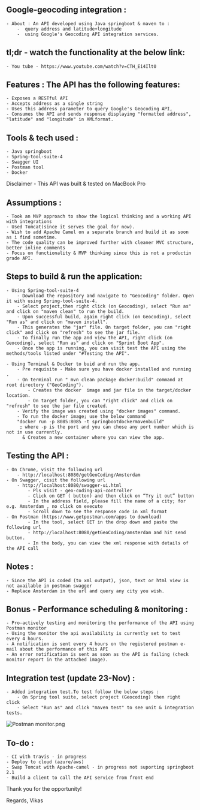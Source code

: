## Google-geocoding integration : 
    - About : An API developed using Java springboot & maven to :
        -  query address and latitude+longitude 
        -  using Google's Geocoding API integration services.

## tl;dr - watch the functionality at the below link:
    - You tube - https://www.youtube.com/watch?v=CTH_Ei4Ilt0 

## Features : The API has the following features:
    - Exposes a RESTful API
    - Accepts address as a single string
    - Uses this address parameter to query Google's Geocoding API,
    - Consumes the API and sends response displaying "formatted address", "latitude" and "longitude" in XMLformat. 

## Tools & tech used : 
    - Java springboot
    - Spring-tool-suite-4
    - Swagger UI
    - Postman tool
    - Docker
Disclaimer - This API was built & tested on MacBook Pro

## Assumptions :
    - Took an MVP approach to show the logical thinking and a working API with integrations
    - Used Tomcat(since it serves the goal for now). 
    - Wish to add Apache Camel on a separate branch and build it as soon as i find sometime.
    - The code quality can be improved further with cleaner MVC structure, better inline comments
    - Focus on functionality & MVP thinking since this is not a productin grade API. 

## Steps to build & run the application:
    - Using Spring-tool-suite-4 
        - Download the repository and navigate to "Geocoding" folder. Open it with using Spring-tool-suite-4.
        - Select project,then right click (on Geocoding), select "Run as" and click on "maven clean" to run the build. 
        - Upon successful build, again right click (on Geocoding), select "Run as" and click on "maven install". 
        - This generates the "jar" file. On target folder, you can "right click" and click on "refresh" to see the jar file.
        - To finally run the app and view the API, right click (on Geocoding), select "Run as" and click on "Sprint Boot App".
        - Once the app is running, you can visit test the API using the methods/tools listed under "#Testing the API". 
        
    - Using Terminal & Docker to buid and run the app. 
        - Pre requisite - Make sure you have docker installed and running .
        - On terminal run " mvn clean package docker:build" command at root directory ("GeoCoding"). 
            - Creates the docker  image and jar file in the target/docker location. 
            - On target folder, you can "right click" and click on "refresh" to see the jar file created. 
        - Verify the image was created using "docker images" command. 
        - To run the docker image; use the below command 
        "docker run -p 8085:8085 -t springbootdockermavenbuild"
         ; where -p is the port and you can chose any port number which is not in use currently. 
          & Creates a new container where you can view the app. 

## Testing the API :
    - On Chrome, visit the following url
        - http://localhost:8080/getGeoCoding/Amsterdam    
    - On Swagger, cisit the following url
        - http://localhost:8080/swagger-ui.html 
            - Pls visit - geo-coding-api-controller 
            - Click on GET ( button) and then click on “Try it out” button
            - In the address field, please fill the name of a city; for e.g. Amsterdam , no click on execute
            - Scroll down to see the response code in xml format
    - On Postman (https://www.getpostman.com/apps to download)
            - In the tool, select GET in the drop down and paste the following url
            - http://localhost:8080/getGeoCoding/amsterdam and hit send button. 
            - In the body, you can view the xml response with details of the API call 
## Notes : 
    - Since the API is coded (to xml output), json, text or html view is not available in postman swagger 
    - Replace Amsterdam in the url and query any city you wish.

## Bonus - Performance scheduling & monitoring : 
    - Pro-actively testing and monitoring the performance of the API using Postman monitor
    - Using the monitor the api availability is currently set to test every 4 hours.  
    - A notification is sent every 4 hours on the registered postman e-mail about the performance of this API 
    - An error notification is sent as soon as the API is failing (check monitor report in the attached image). 

## Integration test (update 23-Nov) :
    - Added integration test.To test follow the below steps : 
        - On Spring tool suite, select project (Geocoding) then right click 
        - Select "Run as" and click "maven test" to see unit & integration tests.   
 ![Postman monitor.png](https://images.zenhubusercontent.com/579884bee40e5714b16c96cc/4cc31186-47df-4565-99c9-b19474581cf6)

## To-do :
    - CI with travis - in progress
    - Deploy to cloud (azure/aws)
    - Swap Tomcat with Apache-camel - in progress not suporting springboot 2.1
    - Build a client to call the API service from front end 

Thank you for the opportunity!

Regards,
Vikas
